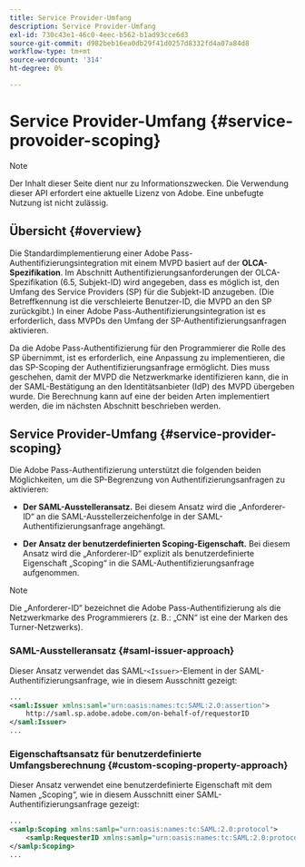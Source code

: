 ```yaml
---
title: Service Provider-Umfang
description: Service Provider-Umfang
exl-id: 730c43e1-46c0-4eec-b562-b1ad93cce6d3
source-git-commit: d982beb16ea0db29f41d0257d8332fd4a07a84d8
workflow-type: tm+mt
source-wordcount: '314'
ht-degree: 0%

---
```


# Service Provider-Umfang {#service-provoider-scoping}

>[!NOTE]
>
>Der Inhalt dieser Seite dient nur zu Informationszwecken. Die Verwendung dieser API erfordert eine aktuelle Lizenz von Adobe. Eine unbefugte Nutzung ist nicht zulässig.

## Übersicht {#overview}

Die Standardimplementierung einer Adobe Pass-Authentifizierungsintegration mit einem MVPD basiert auf der **OLCA-Spezifikation**. Im Abschnitt Authentifizierungsanforderungen der OLCA-Spezifikation (6.5, Subjekt-ID) wird angegeben, dass es möglich ist, den Umfang des Service Providers (SP) für die Subjekt-ID anzugeben. (Die Betreffkennung ist die verschleierte Benutzer-ID, die MVPD an den SP zurückgibt.)  In einer Adobe Pass-Authentifizierungsintegration ist es erforderlich, dass MVPDs den Umfang der SP-Authentifizierungsanfragen aktivieren.

Da die Adobe Pass-Authentifizierung für den Programmierer die Rolle des SP übernimmt, ist es erforderlich, eine Anpassung zu implementieren, die das SP-Scoping der Authentifizierungsanfrage ermöglicht.  Dies muss geschehen, damit der MVPD die Netzwerkmarke identifizieren kann, die in der SAML-Bestätigung an den Identitätsanbieter (IdP) des MVPD übergeben wurde.  Die Berechnung kann auf eine der beiden Arten implementiert werden, die im nächsten Abschnitt beschrieben werden.

## Service Provider-Umfang {#service-provider-scoping}

Die Adobe Pass-Authentifizierung unterstützt die folgenden beiden Möglichkeiten, um die SP-Begrenzung von Authentifizierungsanfragen zu aktivieren:

* **Der SAML-Ausstelleransatz.** Bei diesem Ansatz wird die „Anforderer-ID“ an die SAML-Ausstellerzeichenfolge in der SAML-Authentifizierungsanfrage angehängt.

* **Der Ansatz der benutzerdefinierten Scoping-Eigenschaft.** Bei diesem Ansatz wird die „Anforderer-ID“ explizit als benutzerdefinierte Eigenschaft „Scoping“ in die SAML-Authentifizierungsanfrage aufgenommen.

>[!NOTE]
>
>Die „Anforderer-ID“ bezeichnet die Adobe Pass-Authentifizierung als die Netzwerkmarke des Programmierers (z. B.: „CNN“ ist eine der Marken des Turner-Netzwerks).

### SAML-Ausstelleransatz {#saml-issuer-approach}

Dieser Ansatz verwendet das SAML-`<Issuer>`-Element in der SAML-Authentifizierungsanfrage, wie in diesem Ausschnitt gezeigt:

```xml
...
<saml:Issuer xmlns:saml="urn:oasis:names:tc:SAML:2.0:assertion">
    http://saml.sp.adobe.adobe.com/on-behalf-of/requestorID
</saml:Issuer>
...
```

### Eigenschaftsansatz für benutzerdefinierte Umfangsberechnung {#custom-scoping-property-approach}

Dieser Ansatz verwendet eine benutzerdefinierte Eigenschaft mit dem Namen „Scoping“, wie in diesem Ausschnitt einer SAML-Authentifizierungsanfrage gezeigt:

```xml
...
<samlp:Scoping xmlns:samlp="urn:oasis:names:tc:SAML:2.0:protocol">
    <samlp:RequesterID xmlns:samlp="urn:oasis:names:tc:SAML:2.0:protocol">requestorID</samlp:RequesterID>
</samlp:Scoping>
...
```

<!--
>[!RELATEDINFORMATION]
>* [MVPD Authentication](/help/authentication/authn-usecase.md)
>* **OLCA Specification**
-->
